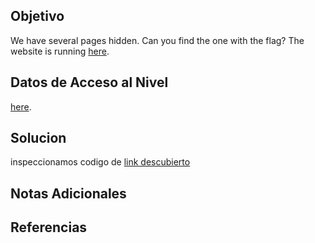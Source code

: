 
## Objetivo

We have several pages hidden. Can you find the one with the flag? The website is running [here](http://saturn.picoctf.net:62769/).

## Datos de Acceso al Nivel

[here](http://saturn.picoctf.net:62769/).

## Solucion

inspeccionamos codigo de [link descubierto](view-source:http://saturn.picoctf.net:62769/secret/hidden/superhidden/)

## Notas Adicionales



## Referencias